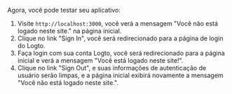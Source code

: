 Agora, você pode testar seu aplicativo:

1. Visite `http://localhost:3000`, você verá a mensagem "Você não está logado neste site." na página inicial.
2. Clique no link "Sign In", você será redirecionado para a página de login do Logto.
3. Faça login com sua conta Logto, você será redirecionado para a página inicial e verá a mensagem "Você está logado neste site!".
4. Clique no link "Sign Out", e suas informações de autenticação de usuário serão limpas, e a página inicial exibirá novamente a mensagem "Você não está logado neste site.".
